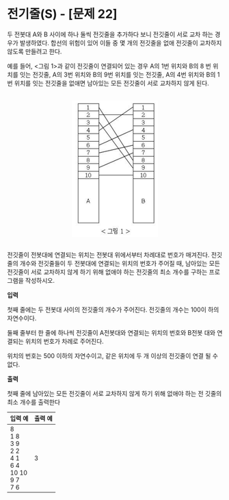 전기줄(S) - [문제 22]
====================================
두 전봇대 A와 B 사이에 하나 둘씩 전깃줄을 추가하다 보니 전깃줄이 서로 교차
하는 경우가 발생하였다. 합선의 위험이 있어 이들 중 몇 개의 전깃줄을 없애 전깃줄이 교차하지 않도록 만들려고 한다.

예를 들어, <그림 1>과 같이 전깃줄이 연결되어 있는 경우 A의 1번 위치와 B의 8
번 위치를 잇는 전깃줄, A의 3번 위치와 B의 9번 위치를 잇는 전깃줄, A의 4번 위치와 B의 1번 위치를 잇는 전깃줄을 없애면 남아있는 모든 전깃줄이 서로 교차하지 않게 된다. 

<br>
<div align="center">
<img src="./img/line.png" align="center">
</div>
<br>

전깃줄이 전봇대에 연결되는 위치는 전봇대 위에서부터 차례대로 번호가 매겨진다.
전깃줄의 개수와 전깃줄들이 두 전봇대에 연결되는 위치의 번호가 주어질 때, 남아있는 모든 전깃줄이 서로 교차하지 않게 하기 위해 없애야 하는 전깃줄의 최소 개수를 구하는 프로그램을 작성하시오.

**입력** 

첫째 줄에는 두 전봇대 사이의 전깃줄의 개수가 주어진다. 전깃줄의 개수는 100이
하의 자연수이다.

둘째 줄부터 한 줄에 하나씩 전깃줄이 A전봇대와 연결되는 위치의 번호와 B전봇
대와 연결되는 위치의 번호가 차례로 주어진다.

위치의 번호는 500 이하의 자연수이고, 같은 위치에 두 개 이상의 전깃줄이 연결
될 수 없다.

**출력**  

첫째 줄에 남아있는 모든 전깃줄이 서로 교차하지 않게 하기 위해 없애야 하는 전
깃줄의 최소 개수를 출력한다


| 입력 예 | 출력 예     |
|---|---|
| 8 <br> 1 8 <br> 3 9 <br> 2 2 <br> 4 1 <br> 6 4 <br> 10 10 <br> 9 7 <br> 7 6 | 3 |